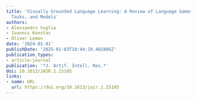 ```yaml
---
title: 'Visually Grounded Language Learning: A Review of Language Games, Datasets,
  Tasks, and Models'
authors:
- Alessandro Suglia
- Ioannis Konstas
- Oliver Lemon
date: '2024-01-01'
publishDate: '2025-01-03T10:44:19.402886Z'
publication_types:
- article-journal
publication: '*J. Artif. Intell. Res.*'
doi: 10.1613/JAIR.1.15185
links:
- name: URL
  url: https://doi.org/10.1613/jair.1.15185
---
```

